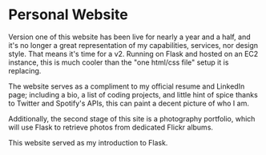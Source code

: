 # Personal Website

Version one of this website has been live for nearly a year and a half, and it's no longer a great representation of my capabilities, services, nor design style.  That means it's time for a v2.  Running on Flask and hosted on an EC2 instance, this is much cooler than the "one html/css file" setup it is replacing.  

The website serves as a compliment to my official resume and LinkedIn page; including a bio, a list of coding projects, and little hint of spice thanks to Twitter and Spotify's APIs, this can paint a decent picture of who I am.  

Additionally, the second stage of this site is a photography portfolio, which will use Flask to retrieve photos from dedicated Flickr albums.


This website served as my introduction to Flask.
